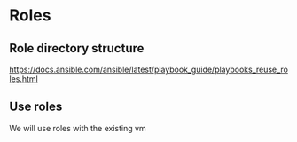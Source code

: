 # Roles

## Role directory structure

https://docs.ansible.com/ansible/latest/playbook_guide/playbooks_reuse_roles.html


## Use roles

We will use roles with the existing vm

